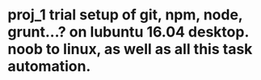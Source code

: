 # proj_1  trial setup of git, npm, node, grunt...? on lubuntu 16.04 desktop. noob to linux, as well as all this task automation.

